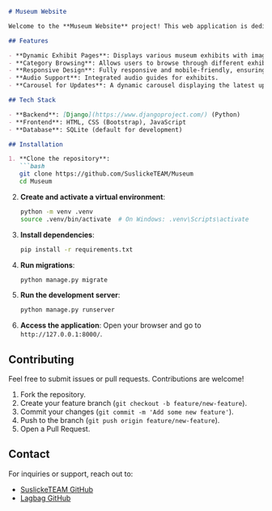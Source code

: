 ```markdown
# Museum Website

Welcome to the **Museum Website** project! This web application is dedicated to showcasing exhibits from the museum named after Oleg Pozdnyakov. It allows users to explore categories, view exhibits, listen to audio tours, and get the latest updates about the museum.

## Features

- **Dynamic Exhibit Pages**: Displays various museum exhibits with images, descriptions, and audio tours.
- **Category Browsing**: Allows users to browse through different exhibit categories.
- **Responsive Design**: Fully responsive and mobile-friendly, ensuring a seamless experience across devices.
- **Audio Support**: Integrated audio guides for exhibits.
- **Carousel for Updates**: A dynamic carousel displaying the latest updates about museum events and exhibitions.

## Tech Stack

- **Backend**: [Django](https://www.djangoproject.com/) (Python)
- **Frontend**: HTML, CSS (Bootstrap), JavaScript
- **Database**: SQLite (default for development)

## Installation

1. **Clone the repository**:
   ```bash
   git clone https://github.com/SuslickeTEAM/Museum
   cd Museum
   ```

2. **Create and activate a virtual environment**:
   ```bash
   python -m venv .venv
   source .venv/bin/activate  # On Windows: .venv\Scripts\activate
   ```

3. **Install dependencies**:
   ```bash
   pip install -r requirements.txt
   ```

4. **Run migrations**:
   ```bash
   python manage.py migrate
   ```

5. **Run the development server**:
   ```bash
   python manage.py runserver
   ```

6. **Access the application**:
   Open your browser and go to `http://127.0.0.1:8000/`.

## Contributing

Feel free to submit issues or pull requests. Contributions are welcome!

1. Fork the repository.
2. Create your feature branch (`git checkout -b feature/new-feature`).
3. Commit your changes (`git commit -m 'Add some new feature'`).
4. Push to the branch (`git push origin feature/new-feature`).
5. Open a Pull Request.

## Contact

For inquiries or support, reach out to:
- [SuslickeTEAM GitHub](https://github.com/SuslickeTEAM/Museum)
- [Lagbag GitHub](https://github.com/Lagbag)
```
